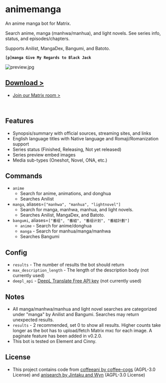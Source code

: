 # animemanga

An anime manga bot for Matrix.

Search anime, manga (manhwa/manhua), and light novels. See series info, status, and episodes/chapters.

Supports Anilist, MangaDex, Bangumi, and Batoto.

**`[p]manga Give My Regards to Black Jack`**

![preview.jpg](https://coffeebank.github.io/coffee-maubot/assets/animemanga-preview.jpg)

<div className="hidden">

## [Download >](https://coffeebank.github.io/coffee-maubot/animemanga)

- [Join our Matrix room >](https://coffeebank.github.io/matrix)

</div>

<br />

## Features

- Synopsis/summary with official sources, streaming sites, and links
- English language titles with Native language and Romaji/Romanization support
- Series status (Finished, Releasing, Not yet released)
- Series preview embed images
- Media sub-types (Oneshot, Novel, ONA, etc.)


## Commands

- `anime`
  - Search for anime, animations, and donghua
  - Searches Anilist
- `manga`, aliases=`["manhwa", "manhua", "lightnovel"]`
  - Search for manga, manhwa, manhua, and light novels.
  - Searches Anilist, MangaDex, and Batoto.
- `bangumi`, aliases=`["番组", "番組", "番组计划", "番組計劃"]`
  - `anime` - Search for anime/donghua
  - `manga` - Search for manhua/manga/manhwa
  - Searches Bangumi


## Config

- `results` - The number of results the bot should return
- `max_description_length` - The length of the description body (not currently used)
- `deepl_api` - [DeepL Translate Free API key](https://www.deepl.com/pro-api) (not currently used)


## Notes

- All manga/manhwa/manhua and light novel searches are categorized under "manga" by Anilist and Bangumi. Searches may return unexpected results.
- `results` - 2 recommended, set 0 to show all results. Higher counts take longer as the bot has to upload/fetch Matrix mxc for each image. A paginate feature has been added in v0.2.0.
- This bot is tested on Element and Cinny.

## License

- This project contains code from [coffeeani by coffee-cogs](https://github.com/coffeebank/coffeeani-dpy) (AGPL-3.0 License) and [anisearch by Jintaku and Wyn](https://github.com/Jintaku/Jintaku-Cogs-V3/tree/master/anisearch) (AGPL-3.0 License)
